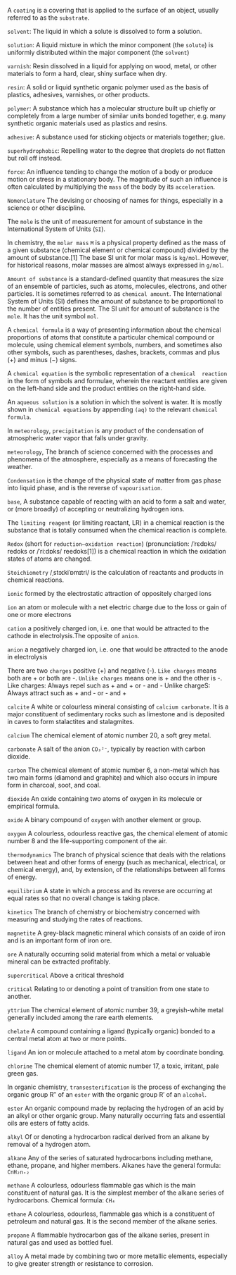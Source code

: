 A `coating` is a covering that is applied to the surface of an object, usually referred to as the `substrate`.

`solvent`: The liquid in which a solute is dissolved to form a solution.

`solution`: A liquid mixture in which the minor component (the `solute`) is uniformly distributed within the major component (the `solvent`)

`varnish`: Resin dissolved in a liquid for applying on wood, metal, or other materials to form a hard, clear, shiny surface when dry.

`resin`: A solid or liquid synthetic organic polymer used as the basis of plastics, adhesives, varnishes, or other products.

`polymer`: A substance which has a molecular structure built up chiefly or completely from a large number of similar units bonded together, e.g. many synthetic organic materials used as plastics and resins.

`adhesive`: A substance used for sticking objects or materials together; glue.

`superhydrophobic`: Repelling water to the degree that droplets do not flatten but roll off instead.

`force`: An influence tending to change the motion of a body or produce motion or stress in a stationary body. The magnitude of such an influence is often calculated by multiplying the `mass` of the body by its `acceleration`.

`Nomenclature` The devising or choosing of names for things, especially in a science or other discipline.

The `mole` is the unit of measurement for amount of substance in the International System of Units (`SI`).

In chemistry, the `molar mass` `M` is a physical property defined as the mass of a given substance (chemical element or chemical compound) divided by the amount of substance.[1] The base SI unit for molar mass is `kg/mol`. However, for historical reasons, molar masses are almost always expressed in `g/mol`.

`Amount of substance` is a standard-defined quantity that measures the size of an ensemble of particles, such as atoms, molecules, electrons, and other particles. It is sometimes referred to as `chemical amount`. The International System of Units (SI) defines the amount of substance to be proportional to the number of entities present. The SI unit for amount of substance is the `mole`. It has the unit symbol `mol`.

A `chemical formula` is a way of presenting information about the chemical proportions of atoms that constitute a particular chemical compound or molecule, using chemical element symbols, numbers, and sometimes also other symbols, such as parentheses, dashes, brackets, commas and plus (+) and minus (−) signs.

A `chemical equation` is the symbolic representation of a `chemical  reaction` in the form of symbols and formulae, wherein the reactant entities are given on the left-hand side and the product entities on the right-hand side.

An `aqueous solution` is a solution in which the solvent is water. It is mostly shown in `chemical equations` by appending `(aq)` to the relevant `chemical formula`. 

In `meteorology`, `precipitation` is any product of the condensation of atmospheric water vapor that falls under gravity.

`meteorology`, The branch of science concerned with the processes and phenomena of the atmosphere, especially as a means of forecasting the weather.

`Condensation` is the change of the physical state of matter from gas phase into liquid phase, and is the reverse of `vapourisation`.

`base`, A substance capable of reacting with an acid to form a salt and water, or (more broadly) of accepting or neutralizing hydrogen ions.

The `limiting reagent` (or limiting reactant, LR) in a chemical reaction is the substance that is totally consumed when the chemical reaction is complete.

`Redox` (short for `reduction–oxidation reaction`) (pronunciation: /ˈrɛdɒks/ redoks or /ˈriːdɒks/ reedoks[1]) is a chemical reaction in which the oxidation states of atoms are changed.

`Stoichiometry` /ˌstɔɪkiˈɒmɪtri/ is the calculation of reactants and products in chemical reactions.

`ionic` formed by the electrostatic attraction of oppositely charged ions

`ion` an atom or molecule with a net electric charge due to the loss or gain of one or more electrons

`cation` a positively charged ion, i.e. one that would be attracted to the cathode in electrolysis.The opposite of `anion`.

`anion` a negatively charged ion, i.e. one that would be attracted to the anode in electrolysis

There are two `charges` positive (+) and negative (-). `Like charges` means both are + or both are -. `Unlike charges` means one is + and the other is -. Like charges: Always repel such as + and + or - and - Unlike chargeS: Always attract such as + and - or - and +

`calcite` A white or colourless mineral consisting of `calcium carbonate`. It is a major constituent of sedimentary rocks such as limestone and is deposited in caves to form stalactites and stalagmites.

`calcium` The chemical element of atomic number 20, a soft grey metal.

`carbonate` A salt of the anion `CO₃²⁻`, typically by reaction with carbon dioxide.

`carbon` The chemical element of atomic number 6, a non-metal which has two main forms (diamond and graphite) and which also occurs in impure form in charcoal, soot, and coal.

`dioxide` An oxide containing two atoms of oxygen in its molecule or empirical formula.

`oxide` A binary compound of `oxygen` with another element or group.

`oxygen` A colourless, odourless reactive gas, the chemical element of atomic number 8 and the life-supporting component of the air.

`thermodynamics` The branch of physical science that deals with the relations between heat and other forms of energy (such as mechanical, electrical, or chemical energy), and, by extension, of the relationships between all forms of energy.

`equilibrium` A state in which a process and its reverse are occurring at equal rates so that no overall change is taking place.

`kinetics` The branch of chemistry or biochemistry concerned with measuring and studying the rates of reactions.

`magnetite` A grey-black magnetic mineral which consists of an oxide of iron and is an important form of iron ore.

`ore` A naturally occurring solid material from which a metal or valuable mineral can be extracted profitably.

`supercritical` Above a critical threshold

`critical` Relating to or denoting a point of transition from one state to another.

`yttrium` The chemical element of atomic number 39, a greyish-white metal generally included among the rare earth elements.

`chelate` A compound containing a ligand (typically organic) bonded to a central metal atom at two or more points.

`ligand` An ion or molecule attached to a metal atom by coordinate bonding.

`chlorine` The chemical element of atomic number 17, a toxic, irritant, pale green gas.

In organic chemistry, `transesterification` is the process of exchanging the organic group R″ of an `ester` with the organic group R′ of an `alcohol`. 

`ester` An organic compound made by replacing the hydrogen of an acid by an alkyl or other organic group. Many naturally occurring fats and essential oils are esters of fatty acids.

`alkyl` Of or denoting a hydrocarbon radical derived from an alkane by removal of a hydrogen atom.

`alkane` Any of the series of saturated hydrocarbons including methane, ethane, propane, and higher members. Alkanes have the general formula: `CnH₂n₊₂`

`methane` A colourless, odourless flammable gas which is the main constituent of natural gas. It is the simplest member of the alkane series of hydrocarbons. Chemical formula: `CH₄`

`ethane` A colourless, odourless, flammable gas which is a constituent of petroleum and natural gas. It is the second member of the alkane series.

`propane` A flammable hydrocarbon gas of the alkane series, present in natural gas and used as bottled fuel.

`alloy` A metal made by combining two or more metallic elements, especially to give greater strength or resistance to corrosion.

